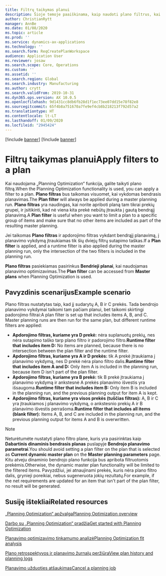 ```yaml
---
title: Filtrų taikymas planui
description: Šioje temoje paaiškinama, kaip naudoti plano filtrus, kai naudojama „Planning Optimization“ funkcija.
author: ChristianRytt
manager: AnnBe
ms.date: 01/08/2020
ms.topic: article
ms.prod: ''
ms.service: dynamics-ax-applications
ms.technology: ''
ms.search.form: ReqCreatePlanWorkspace
audience: Application User
ms.reviewer: josaw
ms.search.scope: Core, Operations
ms.custom: ''
ms.assetid: ''
ms.search.region: Global
ms.search.industry: Manufacturing
ms.author: crytt
ms.search.validFrom: 2019-10-31
ms.dyn365.ops.version: AX 10.0.5
ms.openlocfilehash: 9d1431cc8db6fb28d1f1ec73ee07dd15e78f82e8
ms.sourcegitcommit: 65f4b8a751670a7fe9ef4cb8b218213f792d57a2
ms.translationtype: HT
ms.contentlocale: lt-LT
ms.lasthandoff: 01/09/2020
ms.locfileid: "2945424"
---
```

[!include [banner](../../includes/preview-banner.md)]
[!include [banner](../../includes/banner.md)]

# <a name="apply-filters-to-a-plan"></a><span data-ttu-id="f5fb6-103">Filtrų taikymas planui</span><span class="sxs-lookup"><span data-stu-id="f5fb6-103">Apply filters to a plan</span></span>

<span data-ttu-id="f5fb6-104">Kai naudojama „Planning Optimization“ funkcija, galite taikyti plano filtrą.</span><span class="sxs-lookup"><span data-stu-id="f5fb6-104">When the Planning Optimization functionality is used, you can apply a filter to a plan.</span></span> <span data-ttu-id="f5fb6-105">**Plano filtras** bus taikomas visuomet, kai vykdomas bendrasis planavimas.</span><span class="sxs-lookup"><span data-stu-id="f5fb6-105">The **Plan filter** will always be applied during a master planning run.</span></span> <span data-ttu-id="f5fb6-106">**Plano filtras** yra naudingas, kai norite apriboti planą tam tikrai prekių grupei, ir įsitikinti, kad nė viena kita prekė nebūtų įtraukta į gautą bendrąjį planavimą.</span><span class="sxs-lookup"><span data-stu-id="f5fb6-106">A **Plan filter** is useful when you want to limit a plan to a specific group of items and make sure that no other items are included as part of the resulting master planning.</span></span>

<span data-ttu-id="f5fb6-107">Jei taikomas **Plano filtras** ir apdorojimo filtras vykdant bendrąjį planavimą, į planavimo vykdymą įtraukiamas tik šių dviejų filtrų sutapimo taškas.</span><span class="sxs-lookup"><span data-stu-id="f5fb6-107">If a **Plan filter** is applied, and a runtime filter is also applied during the master planning run, only the intersection of the two filters is included in the planning run.</span></span>

<span data-ttu-id="f5fb6-108">**Plano filtras** pasiekiamas pasirinkus **Bendrieji planai**, kai naudojamas planavimo optimizavimas.</span><span class="sxs-lookup"><span data-stu-id="f5fb6-108">The **Plan filter** can be accessed from **Master plans** when Planning Optimization is used.</span></span>

## <a name="example-scenario"></a><span data-ttu-id="f5fb6-109">Pavyzdinis scenarijus</span><span class="sxs-lookup"><span data-stu-id="f5fb6-109">Example scenario</span></span>

<span data-ttu-id="f5fb6-110">Plano filtras nustatytas taip, kad jį sudarytų A, B ir C prekės. Tada bendrojo planavimo vykdymai taikomi tam pačiam planui, bet taikomi skirtingi padorojimo filtrai:</span><span class="sxs-lookup"><span data-stu-id="f5fb6-110">A plan filter is set up that includes items A, B, and C. Master planning runs are then run for the same plan, but different runtime filters are applied:</span></span>

- <span data-ttu-id="f5fb6-111">**Apdorojimo filtras, kuriame yra D prekė:** nėra suplanuotų prekių, nes nėra sutapimo taško tarp plano filtro ir padorojimo filtro.</span><span class="sxs-lookup"><span data-stu-id="f5fb6-111">**Runtime filter that includes item D:** No items are planned, because there is no intersection between the plan filter and the runtime filter.</span></span>
- <span data-ttu-id="f5fb6-112">**Apdorojimo filtras, kuriame yra A ir D prekės:** tik A prekė įtraukiama į planavimo vykdymą, nes D prekė nėra plano filtro dalis.</span><span class="sxs-lookup"><span data-stu-id="f5fb6-112">**Runtime filter that includes item A and D:** Only item A is included in the planning run, because item D isn't part of the plan filter.</span></span>
- <span data-ttu-id="f5fb6-113">**Apdorojimo filtras, kuriame yra B prekė:** tik B prekė įtraukiama į planavimo vykdymą ir ankstesnė A prekės planavimo išvestis yra išsaugoma.</span><span class="sxs-lookup"><span data-stu-id="f5fb6-113">**Runtime filter that includes item B:** Only item B is included in the planning run, and the previous planning output for item A is kept.</span></span>
- <span data-ttu-id="f5fb6-114">**Apdorojimo filtras, kuriame yra visos prekės (tuščias filtras):** A, B ir C yra įtraukiamos į planavimo vykdymą, o ankstesnio prekių A ir B planavimo išvestis perrašoma.</span><span class="sxs-lookup"><span data-stu-id="f5fb6-114">**Runtime filter that includes all items (blank filter):** Items A, B, and C are included in the planning run, and the previous planning output for items A and B is overwritten.</span></span>

> [!NOTE]
> <span data-ttu-id="f5fb6-115">Neturėtumėte nustatyti plano filtro plane, kuris yra pasirinktas kaip **Dabartinis dinaminis bendrasis planas** puslapyje **Bendrojo planavimo parametrai**.</span><span class="sxs-lookup"><span data-stu-id="f5fb6-115">You should avoid setting a plan filter on the plan that is selected as **Current dynamic master plan** on the **Master planning parameters** page.</span></span> <span data-ttu-id="f5fb6-116">Kitu atveju dinaminio bendrojo plano funkcija bus apribota filtruotomis prekėmis.</span><span class="sxs-lookup"><span data-stu-id="f5fb6-116">Otherwise, the dynamic master plan functionality will be limited to the filtered items.</span></span> <span data-ttu-id="f5fb6-117">Pavyzdžiui, jei atnaujinami prekės, kuris nėra plano filtro dalis, grynieji poreikiai, nebus sugeneruota jokių rezultatų.</span><span class="sxs-lookup"><span data-stu-id="f5fb6-117">For example, if the net requirements are updated for an item that isn't part of the plan filter, no result will be generated.</span></span>

## <a name="related-resources"></a><span data-ttu-id="f5fb6-118">Susiję ištekliai</span><span class="sxs-lookup"><span data-stu-id="f5fb6-118">Related resources</span></span>

[<span data-ttu-id="f5fb6-119">„Planning Optimization“ apžvalga</span><span class="sxs-lookup"><span data-stu-id="f5fb6-119">Planning Optimization overview</span></span>](planning-optimization-overview.md)

[<span data-ttu-id="f5fb6-120">Darbo su „Planning Optimization“ pradžia</span><span class="sxs-lookup"><span data-stu-id="f5fb6-120">Get started with Planning Optimization</span></span>](get-started.md)

[<span data-ttu-id="f5fb6-121">Planavimo optimizavimo tinkamumo analizė</span><span class="sxs-lookup"><span data-stu-id="f5fb6-121">Planning Optimization fit analysis</span></span>](planning-optimization-fit-analysis.md)

[<span data-ttu-id="f5fb6-122">Plano retrospektyvos ir planavimo žurnalų peržiūra</span><span class="sxs-lookup"><span data-stu-id="f5fb6-122">View plan history and planning logs</span></span>](plan-history-logs.md)

[<span data-ttu-id="f5fb6-123">Planavimo užduoties atšaukimas</span><span class="sxs-lookup"><span data-stu-id="f5fb6-123">Cancel a planning job</span></span>](cancel-planning-job.md)
